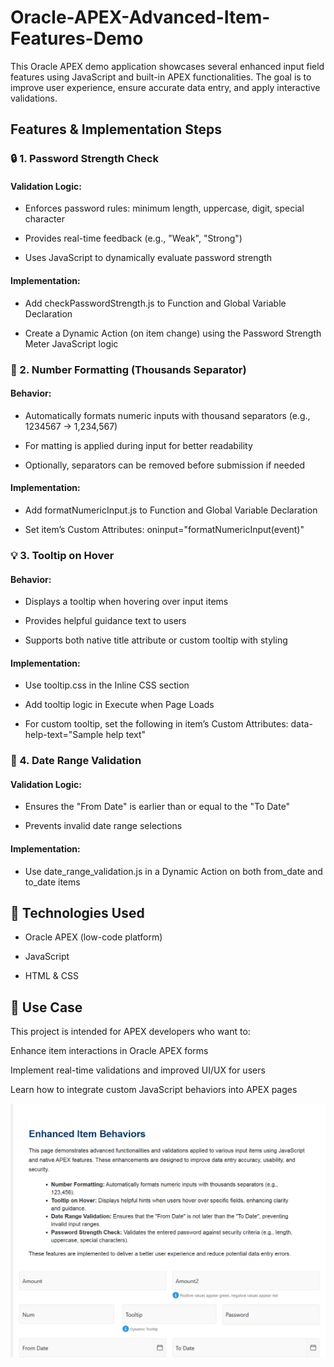 # Oracle-APEX-Advanced-Item-Features-Demo
This Oracle APEX demo application showcases several enhanced input field features using JavaScript and built-in APEX functionalities. The goal is to improve user experience, ensure accurate data entry, and apply interactive validations.
## Features & Implementation Steps
### 🔒 1. Password Strength Check
#### Validation Logic:

 * Enforces password rules: minimum length, uppercase, digit, special character

 * Provides real-time feedback (e.g., "Weak", "Strong")

 * Uses JavaScript to dynamically evaluate password strength

#### Implementation:

 * Add checkPasswordStrength.js to Function and Global Variable Declaration

 * Create a Dynamic Action (on item change) using the Password Strength Meter JavaScript logic

### 🔢 2. Number Formatting (Thousands Separator)
#### Behavior:

 * Automatically formats numeric inputs with thousand separators (e.g., 1234567 → 1,234,567)

 * For matting is applied during input for better readability

 * Optionally, separators can be removed before submission if needed

#### Implementation:

 * Add formatNumericInput.js to Function and Global Variable Declaration

 * Set item’s Custom Attributes:
   oninput="formatNumericInput(event)"

### 💡 3. Tooltip on Hover
#### Behavior:

 * Displays a tooltip when hovering over input items

 * Provides helpful guidance text to users

 * Supports both native title attribute or custom tooltip with styling

#### Implementation:

 * Use tooltip.css in the Inline CSS section

 * Add tooltip logic in Execute when Page Loads

 * For custom tooltip, set the following in item’s Custom Attributes:
   data-help-text="Sample help text"

### 📅 4. Date Range Validation
#### Validation Logic:

 * Ensures the "From Date" is earlier than or equal to the "To Date"

 * Prevents invalid date range selections

#### Implementation:

 * Use date_range_validation.js in a Dynamic Action on both from_date and to_date items

## 🧪 Technologies Used
 * Oracle APEX (low-code platform)

 * JavaScript

 * HTML & CSS

## 💼 Use Case
 This project is intended for APEX developers who want to:

 Enhance item interactions in Oracle APEX forms

 Implement real-time validations and improved UI/UX for users

 Learn how to integrate custom JavaScript behaviors into APEX pages



![Button Preview](./preview.png)
